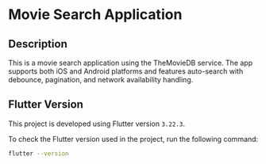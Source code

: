 # Movie Search Application

## Description

This is a movie search application using the TheMovieDB service. The app supports both iOS and Android platforms and features auto-search with debounce, pagination, and network availability handling.

## Flutter Version

This project is developed using Flutter version `3.22.3`.

To check the Flutter version used in the project, run the following command:

```bash
flutter --version